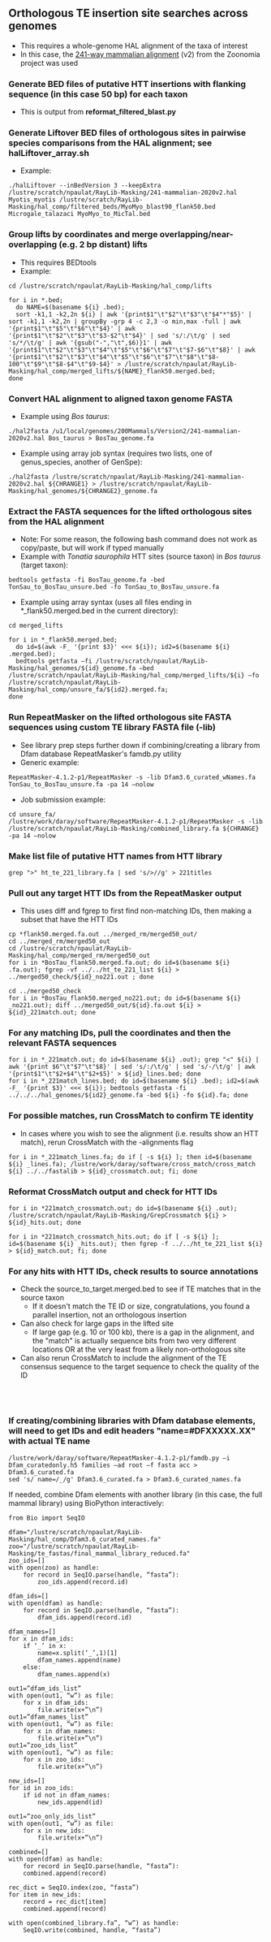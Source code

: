 ## Orthologous TE insertion site searches across genomes
  * This requires a whole-genome HAL alignment of the taxa of interest
  * In this case, the [241-way mammalian alignment](https://cglgenomics.ucsc.edu/data/cactus/) (v2) from the Zoonomia project was used

### Generate BED files of putative HTT insertions with flanking sequence (in this case 50 bp) for each taxon
  * This is output from **reformat_filtered_blast.py**

### Generate Liftover BED files of orthologous sites in pairwise species comparisons from the HAL alignment; see **halLiftover_array.sh**
  * Example:
  ```
  ./halLiftover --inBedVersion 3 --keepExtra /lustre/scratch/npaulat/RayLib-Masking/241-mammalian-2020v2.hal Myotis_myotis /lustre/scratch/RayLib-Masking/hal_comp/filtered_beds/MyoMyo_blast90_flank50.bed Microgale_talazaci MyoMyo_to_MicTal.bed
  ```
  
### Group lifts by coordinates and merge overlapping/near-overlapping (e.g. 2 bp distant) lifts
  * This requires BEDtools
  * Example:
  ```
  cd /lustre/scratch/npaulat/RayLib-Masking/hal_comp/lifts
  
  for i in *.bed; 
    do NAME=$(basename ${i} .bed); 
    sort -k1,1 -k2,2n ${i} | awk '{print$1"\t"$2"\t"$3"\t"$4"*"$5}' | sort -k1,1 -k2,2n | groupBy -grp 4 -c 2,3 -o min,max -full | awk '{print$1"\t"$5"\t"$6"\t"$4}' | awk '{print$1"\t"$2"\t"$3"\t"$3-$2"\t"$4}' | sed 's/:/\t/g' | sed 's/*/\t/g' | awk '{gsub("-","\t",$6)}1' | awk '{print$1"\t"$2"\t"$3"\t"$4"\t"$5"\t"$6"\t"$7"\t"$7-$6"\t"$8}' | awk '{print$1"\t"$2"\t"$3"\t"$4"\t"$5"\t"$6"\t"$7"\t"$8"\t"$8-100"\t"$9"\t"$8-$4"\t"$9-$4}' > /lustre/scratch/npaulat/RayLib-Masking/hal_comp/merged_lifts/${NAME}_flank50.merged.bed; 
  done
  ```
  
### Convert HAL alignment to aligned taxon genome FASTA
  * Example using *Bos taurus*:
  ```
  ./hal2fasta /u1/local/genomes/200Mammals/Version2/241-mammalian-2020v2.hal Bos_taurus > BosTau_genome.fa
  ```
  * Example using array job syntax (requires two lists, one of genus_species, another of GenSpe):
  ```
  ./hal2fasta /lustre/scratch/npaulat/RayLib-Masking/241-mammalian-2020v2.hal ${CHRANGE1} > /lustre/scratch/npaulat/RayLib-Masking/hal_genomes/${CHRANGE2}_genome.fa
  ```

### Extract the FASTA sequences for the lifted orthologous sites from the HAL alignment
  * Note: For some reason, the following bash command does not work as copy/paste, but will work if typed manually
  * Example with *Tonatia saurophila* HTT sites (source taxon) in *Bos taurus* (target taxon):
  ```
  bedtools getfasta -fi BosTau_genome.fa -bed TonSau_to_BosTau_unsure.bed -fo TonSau_to_BosTau_unsure.fa
  ```
  * Example using array syntax (uses all files ending in \*\_flank50.merged.bed in the current directory):
  ```
  cd merged_lifts

  for i in *_flank50.merged.bed; 
    do id=$(awk -F_ '{print $3}' <<< ${i}); id2=$(basename ${i} .merged.bed); 
    bedtools getfasta –fi /lustre/scratch/npaulat/RayLib-Masking/hal_genomes/${id}_genome.fa –bed /lustre/scratch/npaulat/RayLib-Masking/hal_comp/merged_lifts/${i} –fo /lustre/scratch/npaulat/RayLib-Masking/hal_comp/unsure_fa/${id2}.merged.fa; 
  done
  ```
  
### Run RepeatMasker on the lifted orthologous site FASTA sequences using custom TE library FASTA file (-lib)
  * See library prep steps further down if combining/creating a library from Dfam database RepeatMasker's famdb.py utility
  * Generic example:
  ```
  RepeatMasker-4.1.2-p1/RepeatMasker -s -lib Dfam3.6_curated_wNames.fa TonSau_to_BosTau_unsure.fa -pa 14 –nolow
  ```
  * Job submission example:
  ```
  cd unsure_fa/
  /lustre/work/daray/software/RepeatMasker-4.1.2-p1/RepeatMasker -s -lib /lustre/scratch/npaulat/RayLib-Masking/combined_library.fa ${CHRANGE} -pa 14 –nolow
  ```
### Make list file of putative HTT names from HTT library
```
grep ">" ht_te_221_library.fa | sed 's/>//g' > 221titles
```

### Pull out any target HTT IDs from the RepeatMasker output
  * This uses diff and fgrep to first find non-matching IDs, then making a subset that have the HTT IDs
  ```
  cp *flank50.merged.fa.out ../merged_rm/merged50_out/
  cd ../merged_rm/merged50_out
  cd /lustre/scratch/npaulat/RayLib-Masking/hal_comp/merged_rm/merged50_out
  for i in *BosTau_flank50.merged.fa.out; do id=$(basename ${i} .fa.out); fgrep -vf ../../ht_te_221_list ${i} > ../merged50_check/${id}_no221.out ; done
  
  cd ../merged50_check
  for i in *BosTau_flank50.merged_no221.out; do id=$(basename ${i} _no221.out); diff ../merged50_out/${id}.fa.out ${i} > ${id}_221match.out; done
  ```

### For any matching IDs, pull the coordinates and then the relevant FASTA sequences
```
for i in *_221match.out; do id=$(basename ${i} .out); grep "<" ${i} | awk '{print $6"\t"$7"\t"$8}' | sed 's/:/\t/g' | sed 's/-/\t/g' | awk '{print$1"\t"$2+$4"\t"$2+$5}' > ${id}_lines.bed; done
for i in *_221match_lines.bed; do id=$(basename ${i} .bed); id2=$(awk -F_ '{print $3}' <<< ${i}); bedtools getfasta -fi ../../../hal_genomes/${id2}_genome.fa -bed ${i} -fo ${id}.fa; done
```

### For possible matches, run CrossMatch to confirm TE identity
  * In cases where you wish to see the alignment (i.e. results show an HTT match), rerun CrossMatch with the -alignments flag
```
for i in *_221match_lines.fa; do if [ -s ${i} ]; then id=$(basename ${i} _lines.fa); /lustre/work/daray/software/cross_match/cross_match ${i} ../../fastalib > ${id}_crossmatch.out; fi; done
```

### Reformat CrossMatch output and check for HTT IDs
```
for i in *221match_crossmatch.out; do id=$(basename ${i} .out); /lustre/scratch/npaulat/RayLib-Masking/GrepCrossmatch ${i} > ${id}_hits.out; done

for i in *221match_crossmatch_hits.out; do if [ -s ${i} ]; id=$(basename ${i} _hits.out); then fgrep -f ../../ht_te_221_list ${i} > ${id}_match.out; fi; done
```

### For any hits with HTT IDs, check results to source annotations
  * Check the source_to_target.merged.bed to see if TE matches that in the source taxon
    * If it doesn't match the TE ID or size, congratulations, you found a parallel insertion, not an orthologous insertion
  * Can also check for large gaps in the lifted site
    * If large gap (e.g. 10 or 100 kb), there is a gap in the alignment, and the "match" is actually sequence bits from two very different locations OR at the very least from a likely non-orthologous site
  * Can also rerun CrossMatch to include the alignment of the TE consensus sequence to the target sequence to check the quality of the ID
    
&nbsp;  
&nbsp;
&nbsp;
### If creating/combining libraries with Dfam database elements, will need to get IDs and edit headers "name=#DFXXXXX.XX" with actual TE name
```
/lustre/work/daray/software/RepeatMasker-4.1.2-p1/famdb.py –i Dfam_curatedonly.h5 families –ad root –f fasta acc > Dfam3.6_curated.fa
sed 's/ name=/_/g' Dfam3.6_curated.fa > Dfam3.6_curated_names.fa
```

If needed, combine Dfam elements with another library (in this case, the full mammal library) using BioPython interactively:
```  
from Bio import SeqIO

dfam="/lustre/scratch/npaulat/RayLib-Masking/hal_comp/Dfam3.6_curated_names.fa"
zoo="/lustre/scratch/npaulat/RayLib-Masking/te_fastas/final_mammal_library_reduced.fa"
zoo_ids=[]
with open(zoo) as handle:
	for record in SeqIO.parse(handle, “fasta”):
		zoo_ids.append(record.id)

dfam_ids=[]
with open(dfam) as handle:
	for record in SeqIO.parse(handle, “fasta”):
		dfam_ids.append(record.id)

dfam_names=[]
for x in dfam_ids:
	if ‘_’ in x:
		name=x.split(‘_’,1)[1]
		dfam_names.append(name)
	else:
		dfam_names.append(x)

out1=”dfam_ids_list”
with open(out1, “w”) as file:
	for x in dfam_ids:
		file.write(x+”\n”)
out1=”dfam_names_list”
with open(out1, “w”) as file:
	for x in dfam_names:
		file.write(x+”\n”)
out1=”zoo_ids_list”
with open(out1, “w”) as file:
	for x in zoo_ids:
		file.write(x+”\n”)

new_ids=[]
for id in zoo_ids:
	if id not in dfam_names:
		new_ids.append(id)

out1=”zoo_only_ids_list”
with open(out1, “w”) as file:
	for x in new_ids:
		file.write(x+”\n”)

combined=[]
with open(dfam) as handle:
	for record in SeqIO.parse(handle, “fasta”):
	combined.append(record)

rec_dict = SeqIO.index(zoo, “fasta”)
for item in new_ids:
	record = rec_dict[item]
	combined.append(record)

with open(combined_library.fa”, “w”) as handle:
	SeqIO.write(combined, handle, “fasta”)
```
  
  
